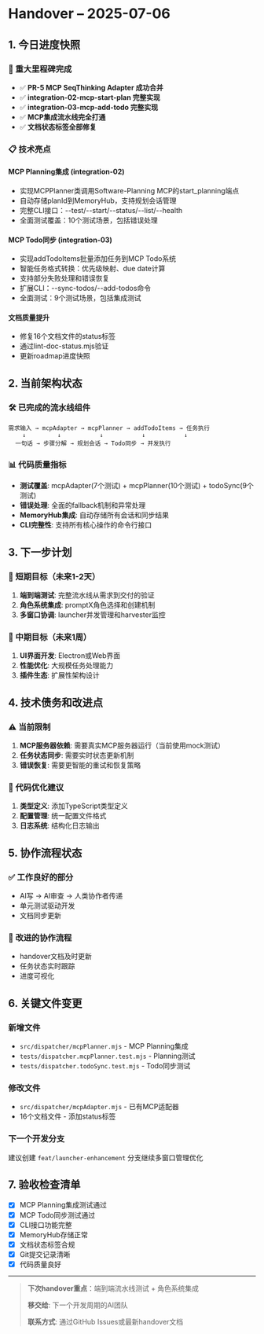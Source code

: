 # Handover – 2025-07-06
<!-- status: done -->

## 1. 今日进度快照

### 🎉 重大里程碑完成
- ✅ **PR-5 MCP SeqThinking Adapter 成功合并**
- ✅ **integration-02-mcp-start-plan 完整实现** 
- ✅ **integration-03-mcp-add-todo 完整实现**
- ✅ **MCP集成流水线完全打通**
- ✅ **文档状态标签全部修复**

### 📋 技术亮点

#### MCP Planning集成 (integration-02)
- 实现MCPPlanner类调用Software-Planning MCP的start_planning端点
- 自动存储planId到MemoryHub，支持规划会话管理
- 完整CLI接口：--test/--start/--status/--list/--health
- 全面测试覆盖：10个测试场景，包括错误处理

#### MCP Todo同步 (integration-03)  
- 实现addTodoItems批量添加任务到MCP Todo系统
- 智能任务格式转换：优先级映射、due date计算
- 支持部分失败处理和错误恢复
- 扩展CLI：--sync-todos/--add-todos命令
- 全面测试：9个测试场景，包括集成测试

#### 文档质量提升
- 修复16个文档文件的status标签
- 通过lint-doc-status.mjs验证
- 更新roadmap进度快照

## 2. 当前架构状态

### 🛠️ 已完成的流水线组件
```
需求输入 → mcpAdapter → mcpPlanner → addTodoItems → 任务执行
    ↓         ↓           ↓           ↓           ↓
  一句话 → 步骤分解 → 规划会话 → Todo同步 → 并发执行
```

### 📊 代码质量指标
- **测试覆盖**: mcpAdapter(7个测试) + mcpPlanner(10个测试) + todoSync(9个测试)
- **错误处理**: 全面的fallback机制和异常处理
- **MemoryHub集成**: 自动存储所有会话和同步结果
- **CLI完整性**: 支持所有核心操作的命令行接口

## 3. 下一步计划

### 🚀 短期目标（未来1-2天）
1. **端到端测试**: 完整流水线从需求到交付的验证
2. **角色系统集成**: promptX角色选择和创建机制
3. **多窗口协调**: launcher并发管理和harvester监控

### 🎯 中期目标（未来1周）
1. **UI界面开发**: Electron或Web界面
2. **性能优化**: 大规模任务处理能力
3. **插件生态**: 扩展性架构设计

## 4. 技术债务和改进点

### ⚠️ 当前限制
1. **MCP服务器依赖**: 需要真实MCP服务器运行（当前使用mock测试）
2. **任务状态同步**: 需要实时状态更新机制
3. **错误恢复**: 需要更智能的重试和恢复策略

### 🔧 代码优化建议
1. **类型定义**: 添加TypeScript类型定义
2. **配置管理**: 统一配置文件格式
3. **日志系统**: 结构化日志输出

## 5. 协作流程状态

### ✅ 工作良好的部分
- AI写 → AI审查 → 人类协作者传递
- 单元测试驱动开发
- 文档同步更新

### 🔄 改进的协作流程
- handover文档及时更新
- 任务状态实时跟踪
- 进度可视化

## 6. 关键文件变更

### 新增文件
- `src/dispatcher/mcpPlanner.mjs` - MCP Planning集成
- `tests/dispatcher.mcpPlanner.test.mjs` - Planning测试
- `tests/dispatcher.todoSync.test.mjs` - Todo同步测试

### 修改文件  
- `src/dispatcher/mcpAdapter.mjs` - 已有MCP适配器
- 16个文档文件 - 添加status标签

### 下一个开发分支
建议创建 `feat/launcher-enhancement` 分支继续多窗口管理优化

## 7. 验收检查清单

- [x] MCP Planning集成测试通过
- [x] MCP Todo同步测试通过  
- [x] CLI接口功能完整
- [x] MemoryHub存储正常
- [x] 文档状态标签合规
- [x] Git提交记录清晰
- [x] 代码质量良好

---

> **下次handover重点**：端到端流水线测试 + 角色系统集成
> 
> **移交给**: 下一个开发周期的AI团队
> 
> **联系方式**: 通过GitHub Issues或最新handover文档